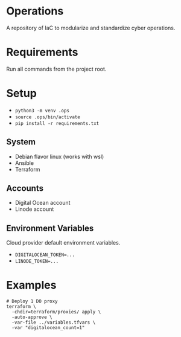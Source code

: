 # Operations

A repository of IaC to modularize and standardize cyber operations.

# Requirements

Run all commands from the project root.

# Setup

- `python3 -m venv .ops`
- `source .ops/bin/activate`
- `pip install -r requirements.txt`

## System

- Debian flavor linux (works with wsl)
- Ansible
- Terraform

## Accounts

- Digital Ocean account
- Linode account

## Environment Variables

Cloud provider default environment variables.

- `DIGITALOCEAN_TOKEN=...`
- `LINODE_TOKEN=...`

# Examples

```shell
# Deploy 1 DO proxy
terraform \
  -chdir=terraform/proxies/ apply \
  -auto-approve \
  -var-file ../variables.tfvars \
  -var "digitalocean_count=1"
```
